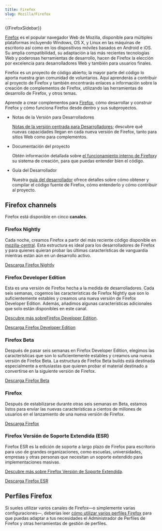 ```yaml
---
title: Firefox
slug: Mozilla/Firefox
---
```


{{FirefoxSidebar}}

[Firefox](https://www.mozilla.org/firefox/) es el popular navegador Web de Mozilla, disponible para múltiples plataformas incluyendo Windows, OS X, y Linux en las máquinas de escritorio así como en los dispositivos móviles basados en Android e iOS. Su amplia compatibilidad, su adaptación a las más recientes tecnologías Web y poderosas herramientas de desarrollo, hacen de Firefox la elección por excelencia para desarrolladores Web y también para usuarios finales.

Firefox es un proyecto de código abierto; la mayor parte del código lo aporta nuestra gran comunidad de voluntarios. Aquí aprenderás a contribuir al proyecto de Firefox y también encontrarás enlaces a información sobre la creación de complementos de Firefox, utilizando las herramientas de desarrollo de Firefox, y otros temas.

Aprende a crear complementos para [Firefox](https://www.mozilla.org/es-ES/firefox/new/), cómo desarrollar y construir Firefox y cómo funciona Firefox desde dentro y sus subproyectos.

- Notas de la Versión para Desarrolladores

  [Notas de la versión centrada para Desarrolladores](/es/docs/Mozilla/Firefox/Releases); descubre qué nuevas capacidades llegan en cada nueva versión de Firefox, tanto para sitios Web como para complementos.

- Documentación del proyecto

  Obtén información detallada sobre [el funcionamiento interno de Firefox](/es/docs/Mozilla)y su sistema de creación, para que puedas entender bien el código.

- Guía del Desarrollador

  Nuestra [guía del desarrollador](/es/docs/Developer_Guide) ofrece detalles sobre cómo obtener y compilar el código fuente de Firefox, cómo entenderlo y cómo contribuir al proyecto.

## Firefox channels

Firefox está disponible en cinco **canales**.

### Firefox Nightly

Cada noche, creamos Firefox a partir del más reciente código disponible en [mozilla-central](/es/docs/mozilla-central). Esta estructura es ideal para los desarrolladores de Firefox y para quienes quieran probar las últimas características de vanguardia mientras están aún en un desarrollo activo.

[Descarga Firefox Nightly](https://nightly.mozilla.org/)

### Firefox Developer Edition

Esta es una versión de Firefox hecha a la medida de desarrolladores. Cada seis semanas, cogemos las características de Firefox Nightly que son lo suficientemente estables y creamos una nueva versión de Firefox Developer Edition. Además, añadimos algunas características adicionales que solo están disponibles en este canal.

[Descubre más sobre](/es/docs/Mozilla/Firefox/Developer_Edition)[Firefox Developer Edition](/es/docs/Mozilla/Firefox/Developer_Edition).

[Descarga Firefox Developer Edition](https://www.mozilla.org/firefox/developer/)

### Firefox Beta

Después de pasar seis semanas en Firefox Developer Edition, elegimos las características que son lo suficientemente estables y creamos una nueva versión de Firefox Beta. La estructura de Firefox Beta builds está destinada especialmente a entusiastas que quieren probar el material destinado a convertirse en la siguiente versión de Firefox.

[Descarga Firefox Beta](https://www.mozilla.org/firefox/channel/#beta)

### Firefox

Después de estabilizarse durante otras seis semanas en Beta, estamos listos para enviar las nuevas características a cientos de millones de usuarios en el lanzamiento de una nueva versión de Firefox.

[Descarga Firefox](https://www.mozilla.org/firefox/channel/#firefox)

### Firefox Versión de Soporte Extendida (ESR)

Firefox ESR es la edición de soporte a largo plazo de Firefox para escritorio para uso de grandes organizaciones, como escuelas, universidades, empresas y otras personas que necesitan un soporte extendido para implementaciones masivas.

[Descubre más sobre Firefox Versión de Soporte Extendida](/es/docs/Mozilla/Firefox/Firefox_ESR).

[Descarga Firefox ESR](https://www.mozilla.org/firefox/organizations/all/)

## Perfiles Firefox

Si sueles utilizar varios canales de Firefox—o simplemente varias configuraciones—, deberías leer [cómo utilizar varios perfiles Firefox](/es/docs/Mozilla/Firefox/Multiple_profiles) para que puedas adaptar a tus necesidades el Administrador de Perfiles de Firefox y otras herramientas de gestión de perfiles.

